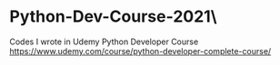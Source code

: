 # Python-Dev-Course-2021\
Codes I wrote in Udemy Python Developer Course\
https://www.udemy.com/course/python-developer-complete-course/
